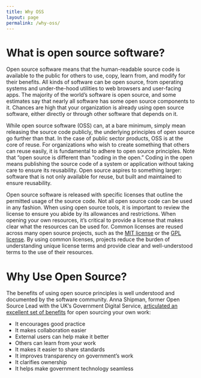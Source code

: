 ```yaml
---
title: Why OSS
layout: page
permalink: /why-oss/
---
```


# What is open source software?

Open source software means that the human-readable source code is available to the public for others to use, copy, learn from, and modify for their benefits. All kinds of software can be open source, from operating systems and under-the-hood utilities to web browsers and user-facing apps. The majority of the world’s software is open source, and some estimates say that nearly all software has some open source components to it. Chances are high that your organization is already using open source software, either directly or through other software that depends on it.

While open source software (OSS) can, at a bare minimum, simply mean releasing the source code publicly, the underlying principles of open source go further than that. In the case of public sector products, OSS is at the core of reuse. For organizations who wish to create something that others can reuse easily, it is fundamental to adhere to open source principles.  Note that “open source is different than “coding in the open.” Coding in the open means publishing the source code of a system or application without taking care to ensure its reusability. Open source aspires to something larger: software that is not only available for reuse, but built and maintained to ensure reusability.

Open source software is released with specific licenses that outline the permitted usage of the source code. Not all open source code can be used in any fashion. When using open source tools, it is important to review the license to ensure you abide by its allowances and restrictions. When opening your own resources, it’s critical to provide a license that makes clear what the resources can be used for. Common licenses are reused across many open source projects, such as the [MIT license](https://opensource.org/licenses/MIT) or the [GPL license](https://opensource.org/licenses/gpl-license). By using common licenses, projects reduce the burden of understanding unique license terms and provide clear and well-understood terms to the use of their resources.

# Why Use Open Source?

The benefits of using open source principles is well understood and documented by the software community. Anna Shipman, former Open Source Lead with the UK’s Government Digital Service, [articulated an excellent set of benefits](https://gds.blog.gov.uk/2017/09/04/the-benefits-of-coding-in-the-open/) for open sourcing your own work:

- It encourages good practice
- It makes collaboration easier
- External users can help make it better
- Others can learn from your work
- It makes it easier to share standards
- It improves transparency on government’s work
- It clarifies ownership
- It helps make government technology seamless